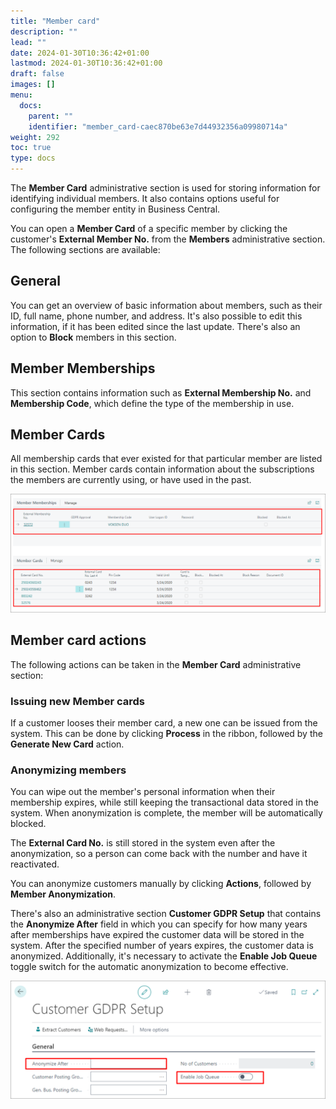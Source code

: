 ```yaml
---
title: "Member card"
description: ""
lead: ""
date: 2024-01-30T10:36:42+01:00
lastmod: 2024-01-30T10:36:42+01:00
draft: false
images: []
menu:
  docs:
    parent: ""
    identifier: "member_card-caec870be63e7d44932356a09980714a"
weight: 292
toc: true
type: docs
---
```


The **Member Card** administrative section is used for storing information for identifying individual members. It also contains options useful for configuring the member entity in Business Central. 

You can open a **Member Card** of a specific member by clicking the customer's **External Member No.** from the **Members** administrative section. The following sections are available: 

## General

You can get an overview of basic information about members, such as their ID, full name, phone number, and address. It's also possible to edit this information, if it has been edited since the last update. There's also an option to **Block** members in this section.

## Member Memberships

This section contains information such as **External Membership No.** and **Membership Code**, which define the type of the membership in use. 

## Member Cards

All membership cards that ever existed for that particular member are listed in this section. Member cards contain information about the subscriptions the members are currently using, or have used in the past.


![membership_panels](Images/membership_panels.PNG)

## Member card actions

The following actions can be taken in the **Member Card** administrative section:

### Issuing new Member cards

If a customer looses their member card, a new one can be issued from the system. This can be done by clicking **Process** in the ribbon, followed by the **Generate New Card** action.

### Anonymizing members

You can wipe out the member's personal information when their membership expires, while still keeping the transactional data stored in the system. When anonymization is complete, the member will be automatically blocked. 

The **External Card No.** is still stored in the system even after the anonymization, so a person can come back with the number and have it reactivated.

You can anonymize customers manually by clicking **Actions**, followed by **Member Anonymization**. 

There's also an administrative section **Customer GDPR Setup** that contains the **Anonymize After** field in which you can specify for how many years after memberships have expired the customer data will be stored in the system. After the specified number of years expires, the customer data is anonymized. Additionally, it's necessary to activate the **Enable Job Queue** toggle switch for the automatic anonymization to become effective.

![customer_gdpr](Images/customer_gdpr.PNG)
